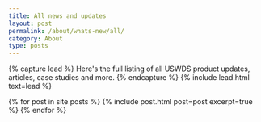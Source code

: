 ```yaml
---
title: All news and updates
layout: post
permalink: /about/whats-new/all/
category: About
type: posts
---
```


{% capture lead %}
Here's the full listing of all USWDS product updates, articles, case studies and more.
{% endcapture %}
{% include lead.html text=lead %}

{% for post in site.posts %}
  {% include post.html post=post excerpt=true %}
{% endfor %}
